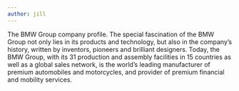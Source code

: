 ```yaml
---
author: jill
---
```

The BMW Group company profile.
The special fascination of the BMW Group not only lies in its products and technology, 
but also in the company’s history, written by inventors, pioneers and brilliant designers. 
Today, the BMW Group, with its 31 production and assembly facilities in 15 countries as well 
as a global sales network, is the world’s leading manufacturer of premium automobiles and motorcycles, 
and provider of premium financial and mobility services.